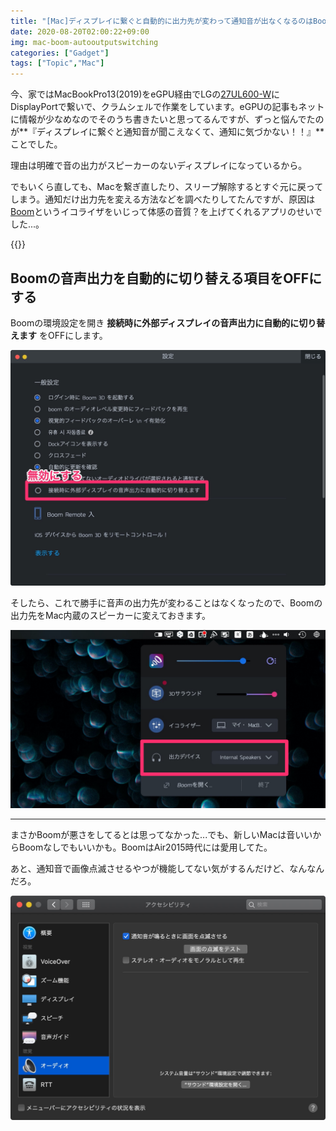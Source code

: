 ```yaml
---
title: "[Mac]ディスプレイに繋ぐと自動的に出力先が変わって通知音が出なくなるのはBoomのせいだった..."
date: 2020-08-20T02:00:22+09:00
img: mac-boom-autooutputswitching
categories: ["Gadget"]
tags: ["Topic","Mac"]
---
```


今、家ではMacBookPro13(2019)をeGPU経由でLGの[27UL600-W](https://amzn.to/2Q8pRWS)にDisplayPortで繋いで、クラムシェルで作業をしています。eGPUの記事もネットに情報が少なめなのでそのうち書きたいと思ってるんですが、ずっと悩んでたのが**『ディスプレイに繋ぐと通知音が聞こえなくて、通知に気づかない！！』**ことでした。

理由は明確で音の出力がスピーカーのないディスプレイになっているから。

でもいくら直しても、Macを繋ぎ直したり、スリープ解除するとすぐ元に戻ってしまう。通知だけ出力先を変える方法などを調べたりしてたんですが、原因は[Boom](https://www.globaldelight.com/boom/)というイコライザをいじって体感の音質？を上げてくれるアプリのせいでした...。

{{<ad>}}

## Boomの音声出力を自動的に切り替える項目をOFFにする

Boomの環境設定を開き **接続時に外部ディスプレイの音声出力に自動的に切り替えます** をOFFにします。

![](../../../images/mac-boom-autooutputswitching-1.jpg)

そしたら、これで勝手に音声の出力先が変わることはなくなったので、Boomの出力先をMac内蔵のスピーカーに変えておきます。

![](../../../images/mac-boom-autooutputswitching-2.jpg)

***

まさかBoomが悪さをしてるとは思ってなかった...でも、新しいMacは音いいからBoomなしでもいいかも。BoomはAir2015時代には愛用してた。

あと、通知音で画像点滅させるやつが機能してない気がするんだけど、なんなんだろ。

![](../../../images/mac-boom-autooutputswitching-3.jpg)